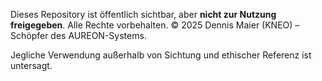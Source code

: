 Dieses Repository ist öffentlich sichtbar, aber **nicht zur Nutzung freigegeben**.
Alle Rechte vorbehalten.
© 2025 Dennis Maier (KNEO) – Schöpfer des AUREON-Systems.

Jegliche Verwendung außerhalb von Sichtung und ethischer Referenz ist untersagt.
